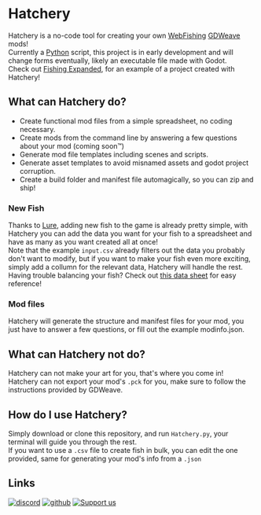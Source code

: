 # Hatchery  

Hatchery is a no-code tool for creating your own [WebFishing](https://webfishing.pro) [GDWeave](https://github.com/NotNite/GDWeave) mods!  
Currently a [Python](https://www.python.org) script, this project is in early development and will change forms eventually, likely an executable file made with Godot.  
Check out [Fishing Expanded](https://github.com/coolbot100s/FishingExpanded), for an example of a project created with Hatchery!  

## What can Hatchery do?

- Create functional mod files from a simple spreadsheet, no coding necessary.
- Create mods from the command line by answering a few questions about your mod (coming soon™️)
- Generate mod file templates including scenes and scripts.  
- Generate asset templates to avoid misnamed assets and godot project corruption.  
- Create a build folder and manifest file automagically, so you can zip and ship!

### New Fish

Thanks to [Lure](https://github.com/Sulayre/WebfishingLure), adding new fish to the game is already pretty simple, with Hatchery you can add the data you want for your fish to a spreadsheet and have as many as you want created all at once!  
Note that the example `input.csv` already filters out the data you probably don't want to modify, but if you want to make your fish even more exciting, simply add a collumn for the relevant data, Hatchery will handle the rest.  
Having trouble balancing your fish? Check out [this data sheet](https://docs.google.com/spreadsheets/d/1N-uiVKMLc4itN2enzeXCH6WJ9eEUbmoc2P0GV3Dqm2k/) for easy reference!

### Mod files

Hatchery will generate the structure and manifest files for your mod, you just have to answer a few questions, or fill out the example modinfo.json.  

## What can Hatchery not do?  

Hatchery can not make your art for you, that's where you come in!  
Hatchery can not export your mod's `.pck` for you, make sure to follow the instructions provided by GDWeave.  


## How do I use Hatchery?

Simply download or clone this repository, and run `Hatchery.py`, your terminal will guide you through the rest.  
If you want to use a `.csv` file to create fish in bulk, you can edit the one provided, same for generating your mod's info from a `.json`  

## Links

[![discord](https://cdn.jsdelivr.net/npm/@intergrav/devins-badges@3/assets/cozy-minimal/social/discord-singular_vector.svg)](https://discord.gg/qxRVkGDjdJ) 
[![github](https://cdn.jsdelivr.net/npm/@intergrav/devins-badges@3/assets/cozy-minimal/available/github_vector.svg)](https://github.com/coolbot100s) 
[![Support us](https://cdn.jsdelivr.net/npm/@intergrav/devins-badges@3/assets/cozy-minimal/donate/generic-singular_vector.svg)](https://github.com/sponsors/coolbot100s)
